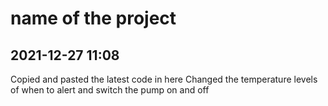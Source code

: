 # name of the project


## 2021-12-27 11:08
Copied and pasted the latest code in here
Changed the temperature levels of when to alert and switch the pump on and off



